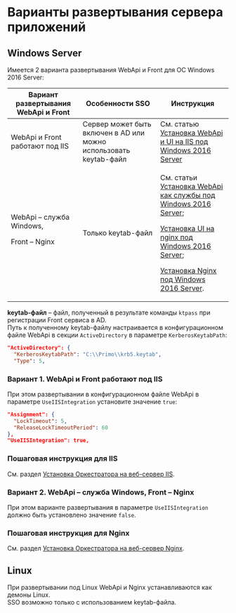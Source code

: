 # Варианты развертывания сервера приложений 

## Windows Server

Имеется 2 варианта развертывания WebApi и Front для ОС Windows 2016 Server:

| Вариант развертывания WebApi и Front | Особенности SSO | Инструкция | 
| ------------------------------------ | --------------- | ---------------------------------- |
| WebApi и Front работают под IIS      | Сервер может быть включен в AD или можно использовать keytab-файл | См. статью [Установка WebApi и UI на IIS под Windows 2016 Server](https://docs.primo-rpa.ru/primo-rpa/orchestrator-new/install/windows/webapi-ui-iis-windows.md) |
| WebApi – служба Windows, <p>Front – Nginx</p> | Только keytab-файл | <p>См. статьи [Установка WebApi как службы под Windows 2016 Server](https://docs.primo-rpa.ru/primo-rpa/orchestrator-new/install/windows/webapi-windows.md);</p> <p> [Установка UI на nginx под Windows 2016 Server](https://docs.primo-rpa.ru/primo-rpa/orchestrator-new/install/windows/ui-nginx-windows.md);</p> <p>[Установка Nginx под Windows 2016 Server](https://docs.primo-rpa.ru/primo-rpa/orchestrator-new/install/windows/nginx-windows.md). |

**keytab-файл** – файл, полученный в результате команды `ktpass` при регистрации Front сервиса в AD.\
Путь к полученному keytab-файлу настраивается в конфигурационном файле WebApi в секции `ActiveDirectory` в параметре `KerberosKeytabPath`:

```json
"ActiveDirectory": {
  "KerberosKeytabPath": "C:\\Primo\\krb5.keytab",
  "Type": 5,
```
### Вариант 1. WebApi и Front работают под IIS

При этом развертывании в конфигурационном файле WebApi в параметре `UseIISIntegration` установите значение `true`:

```json
"Assignment": {
  "LockTimeout": 5,
  "ReleaseLockTimeoutPeriod": 60
},
"UseIISIntegration": true,
```

### Пошаговая инструкция для IIS

См. раздел [Установка Оркестратора на веб-сервер IIS](https://docs.primo-rpa.ru/primo-rpa/orchestrator-new/install/windows/iis-web-server.md).


### Вариант 2. WebApi – служба Windows, Front – Nginx

При этом варианте развертывания в параметре `UseIISIntegration` должно быть установлено значение `false`.

### Пошаговая инструкция для Nginx

См. раздел [Установка Оркестратора на веб-сервер Nginx](https://docs.primo-rpa.ru/primo-rpa/orchestrator-new/install/windows/nginx-web-server).


## Linux

При развертывании под Linux WebApi и Nginx устанавливаются как демоны Linux.\
SSO возможно только с использованием keytab-файла.



